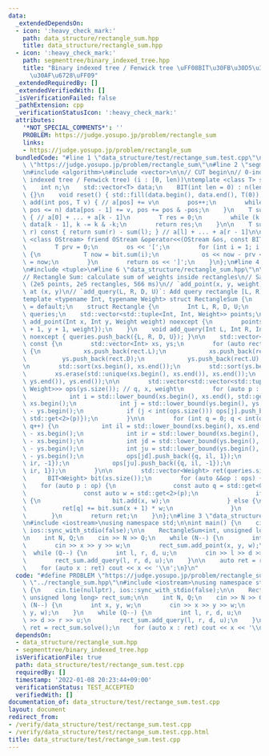 ```yaml
---
data:
  _extendedDependsOn:
  - icon: ':heavy_check_mark:'
    path: data_structure/rectangle_sum.hpp
    title: data_structure/rectangle_sum.hpp
  - icon: ':heavy_check_mark:'
    path: segmenttree/binary_indexed_tree.hpp
    title: "Binary indexed tree / Fenwick tree \uFF08BIT\u30FB\u30D5\u30A7\u30CB\u30C3\
      \u30AF\u6728\uFF09"
  _extendedRequiredBy: []
  _extendedVerifiedWith: []
  _isVerificationFailed: false
  _pathExtension: cpp
  _verificationStatusIcon: ':heavy_check_mark:'
  attributes:
    '*NOT_SPECIAL_COMMENTS*': ''
    PROBLEM: https://judge.yosupo.jp/problem/rectangle_sum
    links:
    - https://judge.yosupo.jp/problem/rectangle_sum
  bundledCode: "#line 1 \"data_structure/test/rectange_sum.test.cpp\"\n#define PROBLEM\
    \ \"https://judge.yosupo.jp/problem/rectangle_sum\"\n#line 2 \"segmenttree/binary_indexed_tree.hpp\"\
    \n#include <algorithm>\n#include <vector>\n\n// CUT begin\n// 0-indexed BIT (binary\
    \ indexed tree / Fenwick tree) (i : [0, len))\ntemplate <class T> struct BIT {\n\
    \    int n;\n    std::vector<T> data;\n    BIT(int len = 0) : n(len), data(len)\
    \ {}\n    void reset() { std::fill(data.begin(), data.end(), T(0)); }\n    void\
    \ add(int pos, T v) { // a[pos] += v\n        pos++;\n        while (pos > 0 and\
    \ pos <= n) data[pos - 1] += v, pos += pos & -pos;\n    }\n    T sum(int k) const\
    \ { // a[0] + ... + a[k - 1]\n        T res = 0;\n        while (k > 0) res +=\
    \ data[k - 1], k -= k & -k;\n        return res;\n    }\n\n    T sum(int l, int\
    \ r) const { return sum(r) - sum(l); } // a[l] + ... + a[r - 1]\n\n    template\
    \ <class OStream> friend OStream &operator<<(OStream &os, const BIT &bit) {\n\
    \        T prv = 0;\n        os << '[';\n        for (int i = 1; i <= bit.n; i++)\
    \ {\n            T now = bit.sum(i);\n            os << now - prv << ',', prv\
    \ = now;\n        }\n        return os << ']';\n    }\n};\n#line 4 \"data_structure/rectangle_sum.hpp\"\
    \n#include <tuple>\n#line 6 \"data_structure/rectangle_sum.hpp\"\n\n// CUT begin\n\
    // Rectangle Sum: calculate sum of weights inside rectangles\n// Sample: https://judge.yosupo.jp/submission/40312\
    \ (2e5 points, 2e5 rectangles, 566 ms)\n// `add_point(x, y, weight)`: Add point\
    \ at (x, y)\n// `add_query(L, R, D, U)`: Add query rectangle [L, R) x [D, U)\n\
    template <typename Int, typename Weight> struct RectangleSum {\n    RectangleSum()\
    \ = default;\n    struct Rectangle {\n        Int L, R, D, U;\n    };\n    std::vector<Rectangle>\
    \ queries;\n    std::vector<std::tuple<Int, Int, Weight>> points;\n\n    void\
    \ add_point(Int x, Int y, Weight weight) noexcept {\n        points.push_back({x\
    \ + 1, y + 1, weight});\n    }\n    void add_query(Int L, Int R, Int D, Int U)\
    \ noexcept { queries.push_back({L, R, D, U}); }\n\n    std::vector<Weight> solve()\
    \ const {\n        std::vector<Int> xs, ys;\n        for (auto rect : queries)\
    \ {\n            xs.push_back(rect.L);\n            xs.push_back(rect.R);\n  \
    \          ys.push_back(rect.D);\n            ys.push_back(rect.U);\n        }\n\
    \n        std::sort(xs.begin(), xs.end());\n        std::sort(ys.begin(), ys.end());\n\
    \        xs.erase(std::unique(xs.begin(), xs.end()), xs.end());\n        ys.erase(std::unique(ys.begin(),\
    \ ys.end()), ys.end());\n\n        std::vector<std::vector<std::tuple<int, int,\
    \ Weight>>> ops(ys.size()); // q, x, weight\n        for (auto p : points) {\n\
    \            int i = std::lower_bound(xs.begin(), xs.end(), std::get<0>(p)) -\
    \ xs.begin();\n            int j = std::lower_bound(ys.begin(), ys.end(), std::get<1>(p))\
    \ - ys.begin();\n            if (j < int(ops.size())) ops[j].push_back({-1, i,\
    \ std::get<2>(p)});\n        }\n\n        for (int q = 0; q < int(queries.size());\
    \ q++) {\n            int il = std::lower_bound(xs.begin(), xs.end(), queries[q].L)\
    \ - xs.begin();\n            int ir = std::lower_bound(xs.begin(), xs.end(), queries[q].R)\
    \ - xs.begin();\n            int jd = std::lower_bound(ys.begin(), ys.end(), queries[q].D)\
    \ - ys.begin();\n            int ju = std::lower_bound(ys.begin(), ys.end(), queries[q].U)\
    \ - ys.begin();\n            ops[jd].push_back({q, il, 1});\n            ops[jd].push_back({q,\
    \ ir, -1});\n            ops[ju].push_back({q, il, -1});\n            ops[ju].push_back({q,\
    \ ir, 1});\n        }\n\n        std::vector<Weight> ret(queries.size());\n  \
    \      BIT<Weight> bit(xs.size());\n        for (auto &&op : ops) {\n        \
    \    for (auto p : op) {\n                const auto q = std::get<0>(p), x = std::get<1>(p);\n\
    \                const auto w = std::get<2>(p);\n                if (q == -1)\
    \ {\n                    bit.add(x, w);\n                } else {\n          \
    \          ret[q] += bit.sum(x + 1) * w;\n                }\n            }\n \
    \       }\n        return ret;\n    }\n};\n#line 3 \"data_structure/test/rectange_sum.test.cpp\"\
    \n#include <iostream>\nusing namespace std;\n\nint main() {\n    cin.tie(nullptr),\
    \ ios::sync_with_stdio(false);\n\n    RectangleSum<int, unsigned long long> rect_sum;\n\
    \n    int N, Q;\n    cin >> N >> Q;\n    while (N--) {\n        int x, y, w;\n\
    \        cin >> x >> y >> w;\n        rect_sum.add_point(x, y, w);\n    }\n  \
    \  while (Q--) {\n        int l, r, d, u;\n        cin >> l >> d >> r >> u;\n\
    \        rect_sum.add_query(l, r, d, u);\n    }\n\n    auto ret = rect_sum.solve();\n\
    \    for (auto x : ret) cout << x << '\\n';\n}\n"
  code: "#define PROBLEM \"https://judge.yosupo.jp/problem/rectangle_sum\"\n#include\
    \ \"../rectangle_sum.hpp\"\n#include <iostream>\nusing namespace std;\n\nint main()\
    \ {\n    cin.tie(nullptr), ios::sync_with_stdio(false);\n\n    RectangleSum<int,\
    \ unsigned long long> rect_sum;\n\n    int N, Q;\n    cin >> N >> Q;\n    while\
    \ (N--) {\n        int x, y, w;\n        cin >> x >> y >> w;\n        rect_sum.add_point(x,\
    \ y, w);\n    }\n    while (Q--) {\n        int l, r, d, u;\n        cin >> l\
    \ >> d >> r >> u;\n        rect_sum.add_query(l, r, d, u);\n    }\n\n    auto\
    \ ret = rect_sum.solve();\n    for (auto x : ret) cout << x << '\\n';\n}\n"
  dependsOn:
  - data_structure/rectangle_sum.hpp
  - segmenttree/binary_indexed_tree.hpp
  isVerificationFile: true
  path: data_structure/test/rectange_sum.test.cpp
  requiredBy: []
  timestamp: '2022-01-08 20:23:44+09:00'
  verificationStatus: TEST_ACCEPTED
  verifiedWith: []
documentation_of: data_structure/test/rectange_sum.test.cpp
layout: document
redirect_from:
- /verify/data_structure/test/rectange_sum.test.cpp
- /verify/data_structure/test/rectange_sum.test.cpp.html
title: data_structure/test/rectange_sum.test.cpp
---
```

